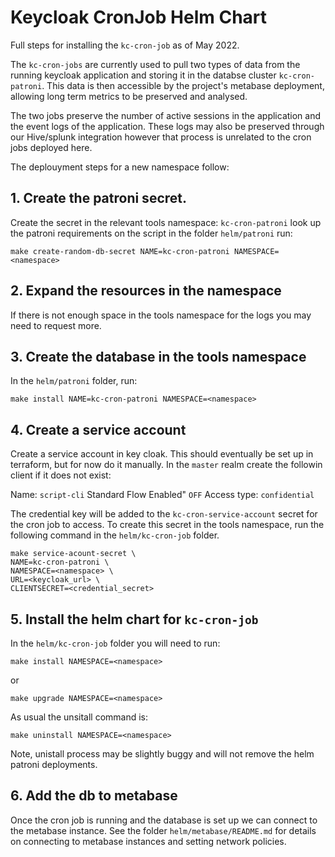 # Keycloak CronJob Helm Chart

Full steps for installing the `kc-cron-job` as of May 2022.

The `kc-cron-jobs` are currently used to pull two types of data from the running keycloak application and storing it in the databse cluster `kc-cron-patroni`.  This data is then accessible by the project's metabase deployment, allowing long term metrics to be preserved and analysed.

The two jobs preserve the number of active sessions in the application and the event logs of the application.  These logs may also be preserved through our Hive/splunk integration however that process is unrelated to the cron jobs deployed here.

The deplouyment steps for a new namespace follow:

## 1. Create the patroni secret.

Create the secret in the relevant tools namespace: `kc-cron-patroni` look up the patroni requirements on the script
in the folder `helm/patroni` run:

```
make create-random-db-secret NAME=kc-cron-patroni NAMESPACE=<namespace>
```

## 2. Expand the resources in the namespace

If there is not enough space in the tools namespace for the logs you may need to request more.

## 3. Create the database in the tools namespace

In the `helm/patroni` folder, run:

```
make install NAME=kc-cron-patroni NAMESPACE=<namespace>
```

## 4. Create a service account

Create a service account in key cloak.  This should eventually be set up in terraform, but for now do it manually.  In the `master` realm create the followin client if it does not exist:

Name: `script-cli`
Standard Flow Enabled" `OFF`
Access type: `confidential`

The credential key will be added to the `kc-cron-service-account` secret for the cron job to access. To create this secret in the tools namespace, run the following command in the `helm/kc-cron-job` folder.

```
make service-acount-secret \
NAME=kc-cron-patroni \
NAMESPACE=<namespace> \
URL=<keycloak_url> \
CLIENTSECRET=<credential_secret>
```

## 5. Install the helm chart for `kc-cron-job`

In the `helm/kc-cron-job` folder you will need to run:

```
make install NAMESPACE=<namespace>
```

or

```
make upgrade NAMESPACE=<namespace>
```

As usual the unsitall command is:

```
make uninstall NAMESPACE=<namespace>
```

Note, unistall process may be slightly buggy and will not remove the helm patroni deployments.

## 6. Add the db to metabase

Once the cron job is running and the database is set up we can connect to the metabase instance. See the folder `helm/metabase/README.md` for details on connecting to metabase instances and setting network policies.
